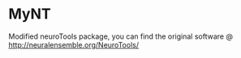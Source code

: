# MyNT
Modified neuroTools package, you can find the original software @ http://neuralensemble.org/NeuroTools/
